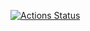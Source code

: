 [![Actions Status](https://github.com/daylight-pro/daylight-library/workflows/verify/badge.svg)](https://github.com/daylight-pro/daylight-library/actions)
